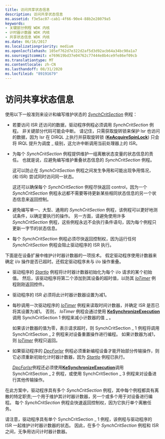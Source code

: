 ```yaml
---
title: 访问共享状态信息
description: 访问共享状态信息
ms.assetid: f3e5ac07-cab1-4f66-90e4-88b2e28079a5
keywords:
- 关键部分例程 WDK 内核
- 计时器计数器 WDK 内核
- 共享状态信息 WDK 内核
ms.date: 06/16/2017
ms.localizationpriority: medium
ms.openlocfilehash: 105ef762d7e322d2af5d3d92acb64a34bc90a1a7
ms.sourcegitcommit: e769619bd37e04762c77444e8b4ce9fe86ef09cb
ms.translationtype: MT
ms.contentlocale: zh-CN
ms.lasthandoff: 08/31/2020
ms.locfileid: "89191679"
---
```

# <a name="accessing-shared-state-information"></a>访问共享状态信息





使用以下一般准则来设计和编写维护状态的 [*SynchCritSection*](/windows-hardware/drivers/ddi/wdm/nc-wdm-ksynchronize_routine) 例程：

-   若要访问 ISR 还访问的数据，驱动程序例程必须调用 *SynchCritSection* 例程。 非关键部分代码可能会中断。 请记住，只需获取旋转锁来保护 Isr 也访问的数据，因为 Isr 在 DIRQL 上执行并获取旋转锁 ([**KeAcquireSpinLock**](/windows-hardware/drivers/ddi/wdm/nf-wdm-keacquirespinlock)) 只会将 IRQL 提升为调度 \_ 级别，这允许中断调用当前处理器上的 ISR。

-   为每个 *SynchCritSection* 例程提供维护一组离散状态变量的状态信息的责任。 也就是说，应避免编写维护重叠状态信息的 *SynchCritSection* 例程。

    这可以防止在 *SynchCritSection* 例程之间发生争用和可能出现争用情况， (和 ISR) 尝试同时访问同一状态。

    这还可以确保每个 *SynchCritSection* 例程尽快返回 control，因为一个 *SynchCritSection* 例程永远都不需要等待更新某些相同状态信息的另一个状态信息来返回控制。

-   避免编写单一、大型、通用的 *SynchCritSection* 例程，该例程可以更好地测试条件，以确定要执行的操作。 另一方面，请避免使用许多 *SynchCritSection* 例程，这些例程永远不会执行条件语句，因为每个例程只更新一字节的状态信息。

-   每个 *SynchCritSection* 例程必须尽快返回控制权，因为运行任何 *SynchCritSection* 例程会阻止驱动程序的 ISR 执行。

下面是在设备扩展中维护计时器计数器的一项技术。 假定驱动程序使用计数器来确定 i/o 操作是否已超时。还假定驱动程序未与 i/o 操作重叠。

-   驱动程序的 [*StartIo*](/windows-hardware/drivers/ddi/wdm/nc-wdm-driver_startio) 例程将计时器计数器初始化为每个 i/o 请求的某个初始值。 然后，该驱动程序将第二个添加到其设备的超时值，以防其 [*IoTimer*](/windows-hardware/drivers/ddi/wdm/nc-wdm-io_timer_routine) 例程刚刚返回控件。

-   驱动程序的 ISR 必须将此计时器计数器设置为减1。

-   每秒调用一次驱动程序的 [*IoTimer*](/windows-hardware/drivers/ddi/wdm/nc-wdm-io_timer_routine) 例程来读取时间计数器，并确定 ISR 是否已将其设置为减1。 否则， *IoTimer* 例程会通过使用 [**KeSynchronizeExecution**](/windows-hardware/drivers/ddi/wdm/nf-wdm-kesynchronizeexecution) 调用 SynchCritSection 1 例程来减小计数器的值 \_ 。

    如果该计数器的值为零，表示请求超时，则 SynchCritSection \_ 1 例程将调用 SynchCritSection \_ 2 例程来对设备重置操作进行编程。 如果计数器为减1，则 [*IoTimer*](/windows-hardware/drivers/ddi/wdm/nc-wdm-io_timer_routine) 例程只返回。

-   如果驱动程序的 [*DpcForIsr*](/windows-hardware/drivers/ddi/wdm/nc-wdm-io_dpc_routine) 例程必须重新编程设备才能开始部分传输操作，则它必须重新初始化计时器计数器，因为 [*StartIo*](/windows-hardware/drivers/ddi/wdm/nc-wdm-driver_startio) 例程已执行。

    [*DpcForIsr*](/windows-hardware/drivers/ddi/wdm/nc-wdm-io_dpc_routine)例程还必须使用[**KeSynchronizeExecution**](/windows-hardware/drivers/ddi/wdm/nf-wdm-kesynchronizeexecution)调用 SynchCritSection \_ 2 例程，或使用 SynchCritSection \_ 3 例程来对设备进行其他传输操作。

在此方案中，驱动程序具有多个 *SynchCritSection* 例程，其中每个例程都具有离散的特定职责;一个用于维护其计时器计数器，另一个或多个用于对设备进行编程。 每个 *SynchCritSection* 例程会快速返回控制权，因为它执行单个离散任务。

请注意，驱动程序具有单个 SynchCritSection \_ 1 例程，该例程与驱动程序的 ISR 一起维护计时器计数器的状态。 因此，在多个 *SynchCritSection* 例程和 ISR 之间，无争用访问计时器计数器。

 


